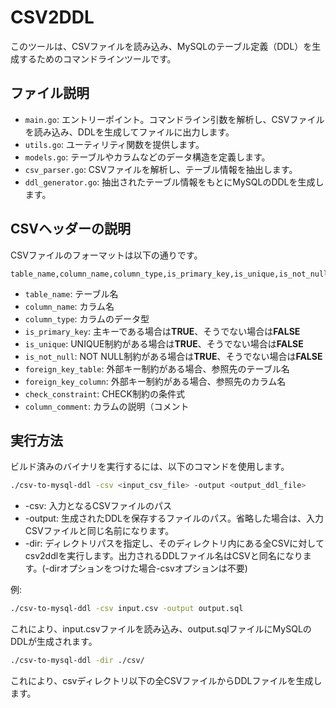 # CSV2DDL

このツールは、CSVファイルを読み込み、MySQLのテーブル定義（DDL）を生成するためのコマンドラインツールです。

## ファイル説明
- `main.go`: エントリーポイント。コマンドライン引数を解析し、CSVファイルを読み込み、DDLを生成してファイルに出力します。
- `utils.go`: ユーティリティ関数を提供します。
- `models.go`: テーブルやカラムなどのデータ構造を定義します。
- `csv_parser.go`: CSVファイルを解析し、テーブル情報を抽出します。
- `ddl_generator.go`: 抽出されたテーブル情報をもとにMySQLのDDLを生成します。

## CSVヘッダーの説明
CSVファイルのフォーマットは以下の通りです。

```csv
table_name,column_name,column_type,is_primary_key,is_unique,is_not_null,foreign_key_table,foreign_key_column,check_constraint,column_comment
```

- `table_name`: テーブル名
- `column_name`: カラム名
- `column_type`: カラムのデータ型
- `is_primary_key`: 主キーである場合は**TRUE**、そうでない場合は**FALSE**
- `is_unique`: UNIQUE制約がある場合は**TRUE**、そうでない場合は**FALSE**
- `is_not_null`: NOT NULL制約がある場合は**TRUE**、そうでない場合は**FALSE**
- `foreign_key_table`: 外部キー制約がある場合、参照先のテーブル名
- `foreign_key_column`: 外部キー制約がある場合、参照先のカラム名
- `check_constraint`: CHECK制約の条件式
- `column_comment`: カラムの説明（コメント

## 実行方法
ビルド済みのバイナリを実行するには、以下のコマンドを使用します。

```bash
./csv-to-mysql-ddl -csv <input_csv_file> -output <output_ddl_file>
```

- -csv: 入力となるCSVファイルのパス
- -output: 生成されたDDLを保存するファイルのパス。省略した場合は、入力CSVファイルと同じ名前になります。
- -dir: ディレクトリパスを指定し、そのディレクトリ内にある全CSVに対してcsv2ddlを実行します。出力されるDDLファイル名はCSVと同名になります。(-dirオプションをつけた場合-csvオプションは不要)

例:

```bash
./csv-to-mysql-ddl -csv input.csv -output output.sql
```

これにより、input.csvファイルを読み込み、output.sqlファイルにMySQLのDDLが生成されます。

```bash
./csv-to-mysql-ddl -dir ./csv/
```

これにより、csvディレクトリ以下の全CSVファイルからDDLファイルを生成します。